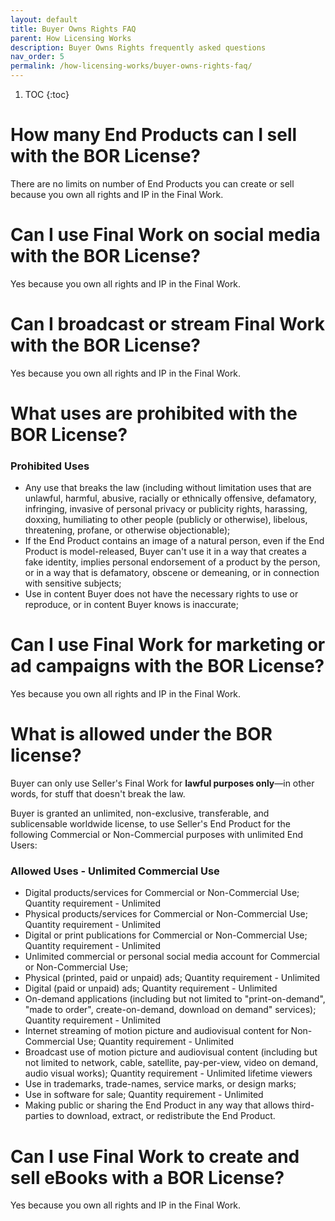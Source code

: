```yaml
---
layout: default
title: Buyer Owns Rights FAQ
parent: How Licensing Works
description: Buyer Owns Rights frequently asked questions
nav_order: 5
permalink: /how-licensing-works/buyer-owns-rights-faq/
---
```


1. TOC
{:toc}

# How many End Products can I sell with the BOR License?

There are no limits on number of End Products you can create or sell because you own all rights and IP in the Final Work.

# Can I use Final Work on social media with the BOR License?

Yes because you own all rights and IP in the Final Work.

# Can I broadcast or stream Final Work with the BOR License?

Yes because you own all rights and IP in the Final Work.

# What uses are prohibited with the BOR License?

### Prohibited Uses

* Any use that breaks the law (including without limitation uses that are unlawful, harmful, abusive, racially or ethnically offensive, defamatory, infringing, invasive of personal privacy or publicity rights, harassing, doxxing, humiliating to other people (publicly or otherwise), libelous, threatening, profane, or otherwise objectionable);
* If the End Product contains an image of a natural person, even if the End Product is model-released, Buyer can't use it in a way that creates a fake identity, implies personal endorsement of a product by the person, or in a way that is defamatory, obscene or demeaning, or in connection with sensitive subjects;
* Use in content Buyer does not have the necessary rights to use or reproduce, or in content Buyer knows is inaccurate;

# Can I use Final Work for marketing or ad campaigns with the BOR License?

Yes because you own all rights and IP in the Final Work.

# What is allowed under the BOR license?

Buyer can only use Seller's Final Work for **lawful purposes only**—in other words, for stuff that doesn't break the law.

Buyer is granted an unlimited, non-exclusive, transferable, and sublicensable worldwide license, to use Seller's End Product for the following Commercial or Non-Commercial purposes with unlimited End Users:

### Allowed Uses - Unlimited Commercial Use

* Digital products/services for Commercial or Non-Commercial Use; Quantity requirement - Unlimited
* Physical products/services for Commercial or Non-Commercial Use; Quantity requirement - Unlimited
* Digital or print publications for Commercial or Non-Commercial Use; Quantity requirement - Unlimited
* Unlimited commercial or personal social media account for Commercial or Non-Commercial Use;
* Physical (printed, paid or unpaid) ads; Quantity requirement - Unlimited
* Digital (paid or unpaid) ads; Quantity requirement - Unlimited
* On-demand applications (including but not limited to "print-on-demand", "made to order", create-on-demand, download on demand" services); Quantity requirement - Unlimited
* Internet streaming of motion picture and audiovisual content for Non-Commercial Use; Quantity requirement - Unlimited
* Broadcast use of motion picture and audiovisual content (including but not limited to network, cable, satellite, pay-per-view, video on demand, audio visual works); Quantity requirement - Unlimited lifetime viewers
* Use in trademarks, trade-names, service marks, or design marks;
* Use in software for sale; Quantity requirement - Unlimited
* Making public or sharing the End Product in any way that allows third-parties to download, extract, or redistribute the End Product.

# Can I use Final Work to create and sell eBooks with a BOR License?

Yes because you own all rights and IP in the Final Work.
